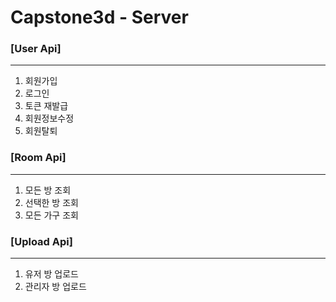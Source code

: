 # Capstone3d - Server

### [User Api]

------------------

1. 회원가입
2. 로그인
3. 토큰 재발급
4. 회원정보수정
5. 회원탈퇴

### [Room Api]

------------------

1. 모든 방 조회
2. 선택한 방 조회
3. 모든 가구 조회

### [Upload Api]

------------------

1. 유저 방 업로드
2. 관리자 방 업로드
